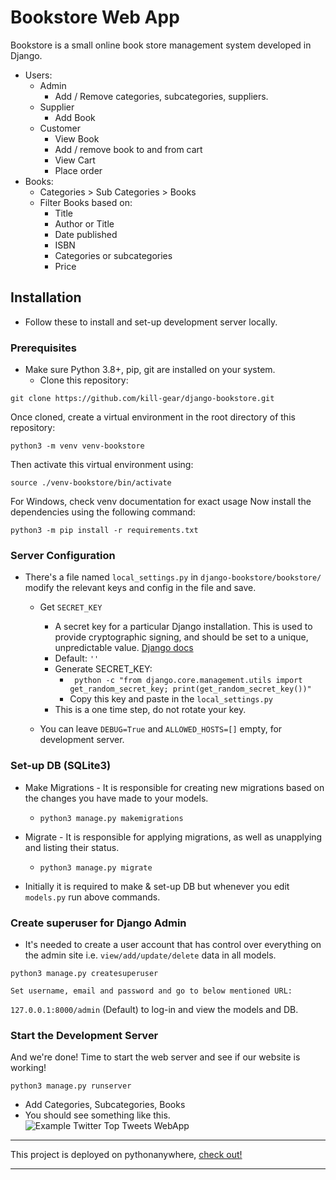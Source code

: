 # Bookstore Web App

Bookstore is a small online book store management system developed in Django.

* Users: 
    * Admin
        * Add / Remove categories, subcategories, suppliers.
    * Supplier
        * Add Book 
    * Customer
        * View Book
        * Add / remove book to and from cart
        * View Cart 
        * Place order
* Books:
    * Categories > Sub Categories > Books
    * Filter Books based on:
        * Title
        * Author or Title
        * Date published
        * ISBN 
        * Categories or subcategories
        * Price
 
## Installation
* Follow these to install and set-up development server locally.

### Prerequisites
* Make sure Python 3.8+, pip, git are installed on your system. 
    * Clone this repository:
    
```git clone https://github.com/kill-gear/django-bookstore.git```

Once cloned, create a virtual environment in the root directory of this repository:

```python3 -m venv venv-bookstore```

Then activate this virtual environment using:

```source ./venv-bookstore/bin/activate ``` 

For Windows, check venv documentation for exact usage
Now install the dependencies using the following command:

```python3 -m pip install -r requirements.txt```


### Server Configuration

* There's a file named ```local_settings.py``` in ```django-bookstore/bookstore/``` modify the relevant keys and config in the file and save. 
    
    * Get ```SECRET_KEY``` 
        * A secret key for a particular Django installation. This is used to provide cryptographic signing, and should be set to a unique, unpredictable value. [Django docs](https://docs.djangoproject.com/en/4.0/ref/settings/#secret-key)
        * Default: ```''```
        * Generate SECRET_KEY:
            * ``` python -c "from django.core.management.utils import get_random_secret_key; print(get_random_secret_key())"```
            * Copy this key and paste in the ```local_settings.py``` 
        * This is a one time step, do not rotate your key.

    * You can leave ```DEBUG=True``` and ```ALLOWED_HOSTS=[]``` empty, for development server. 

### Set-up DB (SQLite3)
* Make Migrations - It is responsible for creating new migrations based on the changes you have made to your models.

    * ```python3 manage.py makemigrations```
* Migrate - It is responsible for applying migrations, as well as unapplying and listing their status.

    * ```python3 manage.py migrate```
* Initially it is required to make & set-up DB but whenever you edit ```models.py``` run above commands.

### Create superuser for Django Admin
* It's needed to create a user account that has control over everything on the admin site i.e. ```view/add/update/delete```  data in all models.
```
python3 manage.py createsuperuser
```
    Set username, email and password and go to below mentioned URL:
  
```127.0.0.1:8000/admin``` (Default) to log-in and view the models and DB.

### Start the Development Server
And we're done! Time to start the web server and see if our website is working!

```python3 manage.py runserver```

* Add Categories, Subcategories, Books 
* You should see something like this.
![Example Twitter Top Tweets WebApp](https://www.dl.dropboxusercontent.com/s/cd85j4lwjnt66em/bookstore.png)

***
This project is deployed on pythonanywhere, [check out!](https://djangobookstore.pythonanywhere.com)
***
